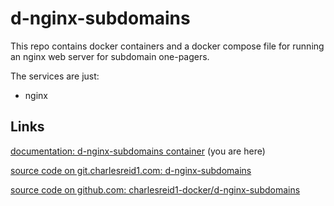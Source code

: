 # d-nginx-subdomains

This repo contains docker containers
and a docker compose file for running
an nginx web server for subdomain
one-pagers.

The services are just:
* nginx

## Links

[documentation: d-nginx-subdomains container](https://pages.charlesreid1.com/d-nginx-subdomains/) (you are here)

[source code on git.charlesreid1.com: d-nginx-subdomains](https://git.charlesreid1.com/docker/d-nginx-subdomains)

[source code on github.com: charlesreid1-docker/d-nginx-subdomains](https://github.com/charlesreid1-docker/d-nginx-subdomains)

